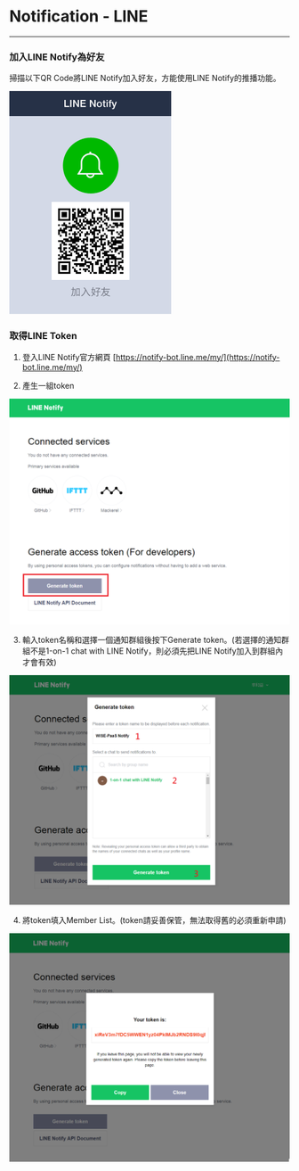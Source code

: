 # Notification - LINE

---

### 加入LINE Notify為好友

掃描以下QR Code將LINE Notify加入好友，方能使用LINE Notify的推播功能。

![](/assets/line_notify.png)


### 取得LINE Token

1. 登入LINE Notify官方網頁 [https://notify-bot.line.me/my/](https://notify-bot.line.me/my/)

2. 產生一組token

![](/assets/line_my.png)

3. 輸入token名稱和選擇一個通知群組後按下Generate token。(若選擇的通知群組不是1-on-1 chat with LINE Notify，則必須先把LINE Notify加入到群組內才會有效)

![](/assets/line_generate_token.png)

4. 將token填入Member List。(token請妥善保管，無法取得舊的必須重新申請)

![](/assets/line_token.png)

